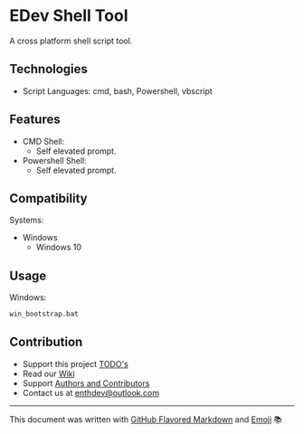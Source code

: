 # EDev Shell Tool
A cross platform shell script tool.

## Technologies
* Script Languages: cmd, bash, Powershell, vbscript

## Features
* CMD Shell:
  * Self elevated prompt.
* Powershell Shell:
  * Self elevated prompt.

## Compatibility
Systems:
* Windows
  * Windows 10

## Usage

Windows:

```bat
win_bootstrap.bat
```

## Contribution
* Support this project [TODO's](TODO.md)
* Read our [Wiki](https://github.com/EnthDev/edevshelltool/wiki)
* Support [Authors and Contributors](THANKS.md)
* Contact us at [enthdev@outlook.com](mailto:enthdev@outlook.com)

***

This document was written with [GitHub Flavored Markdown](https://guides.github.com/features/mastering-markdown/) and [Emoji](http://www.emoji-cheat-sheet.com/) :books:
